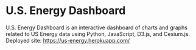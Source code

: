 # U.S. Energy Dashboard
U.S. Energy Dashboard is an interactive dashboard of charts and graphs related to US Energy data using Python, JavaScript, D3.js, and Cesium.js. Deployed site: https://us-energy.herokuapp.com/
